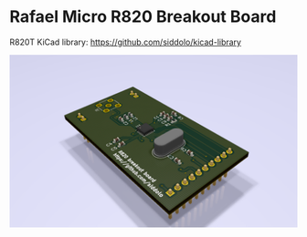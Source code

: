 # Rafael Micro R820 Breakout Board

R820T KiCad library: https://github.com/siddolo/kicad-library

![R820 Breakout Board](render.png)
